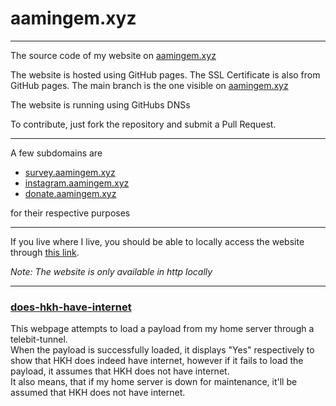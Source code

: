 # aamingem.xyz

---
The source code of my website on [aamingem.xyz](https://www.aamingem.xyz/)

The website is hosted using GitHub pages. The SSL Certificate is also from GitHub pages.
The main branch is the one visible on [aamingem.xyz](https://www.aamingem.xyz/)

The website is running using GitHubs DNSs

To contribute, just fork the repository and submit a Pull Request.

---
A few subdomains are
- [survey.aamingem.xyz](http://survey.aamingem.xyz)
- [instagram.aamingem.xyz](http://instagram.aamingem.xyz)
- [donate.aamingem.xyz](http://donate.aamingem.xyz)

for their respective purposes

---
If you live where I live, you should be able to locally access the website through [this link](http://192.168.22.69).

*Note: The website is only available in http locally*

---
### [does-hkh-have-internet](https://github.com/babyygemperor/babyygemperor.github.io/blob/main/does-hkh-have-internet/index.html)

This webpage attempts to load a payload from my home server through a telebit-tunnel.\
When the payload is successfully loaded,
it displays "Yes" respectively to show that HKH does indeed have internet,
however if it fails to load the payload, it assumes that HKH does not have internet. \
It also means, that if my home server is down for maintenance, it'll be assumed that HKH does not have internet.